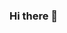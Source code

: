 ### Hi there 👋

<!--
**dogsbch/dogsbch** is a ✨ _special_ ✨ repository because its `README.md` (this file) appears on your GitHub profile.

Here are some ideas to get you started:

- 🔭 I’m currently working on token launch...
- 🌱 I’m currently learning NFT listings with minting features...
- 👯 I’m looking to collaborate on NFT MARKET STAKING MINTING GAMES...
- 🤔 I’m looking for help with NFT market listing...
- 💬 Ask me about via telegram...
- 📫 How to reach me: dm me in channel...
- 😄 Pronouns: dogs bones park...
- ⚡ Fun fact: new dog in town...
-->
